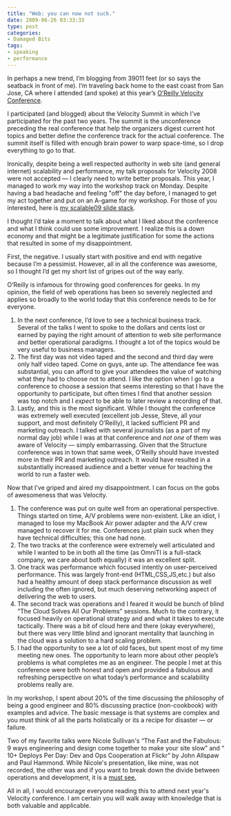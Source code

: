```yaml
---
title: "Web: you can now not suck."
date: 2009-06-26 03:33:33
type: post
categories:
- Damaged Bits
tags:
- speaking
- performance
---
```


<img src="https://images.omniti.net/lethargy.org/~jesus/uploads/velocity2009_160x600.gif" alt="" style="margin-left: 2em; margin-bottom:1em; float:right;"/> <p>In perhaps a new trend, I&#8217;m blogging from 39011 feet (or so says the seatback in front of me).  I&#8217;m traveling back home to the east coast from San Jose, CA where I attended (and spoke) at this year&#8217;s <a href="https://en.oreilly.com/velocity2009/">O&#8217;Reilly Velocity Conference</a>.</p>  <p>I participated (and blogged) about the Velocity Summit in which I&#8217;ve participated for the past two years.  The summit is the unconference preceding the real conference that help the organizers digest current hot topics and better define the conference track for the actual conference.  The summit itself is filled with enough brain power to warp space-time, so I drop everything to go to that.</p>  <p>Ironically, despite being a well respected authority in web site (and general internet) scalability and performance, my talk proposals for Velocity 2008 were not accepted &#8212; I clearly need to write better proposals.  This year, I managed to work my way into the workshop track on Monday.  Despite having a bad headache and feeling "off" the day before, I managed to get my act together and put on an A-game for my workshop.  For those of you interested, here is <a href="https://www.slideshare.net/postwait/scalable-internet-architecture">my scalable09 slide stack</a>.</p>  <p>I thought I&#8217;d take a moment to talk about what I liked about the conference and what I think could use some improvement.  I realize this is a down economy and that might be a legitimate justification for some the actions that resulted in some of my disappointment.</p>  <p>First, the negative.  I usually start with positive and end with negative because I&#8217;m a pessimist.  However, all in all the conference was awesome, so I thought I&#8217;d get my short list of gripes out of the way early.</p>  <p>O&#8217;Reilly is infamous for throwing good conferences for geeks.  In my opinion, the field of web operations has been so severely neglected and applies so broadly to the world today that this conference needs to be for everyone.</p>  <ol> <li>In the next conference, I&#8217;d love to see a technical business track.  Several of the talks I went to spoke to the dollars and cents lost or earned by paying the right amount of attention to web site performance and better operational paradigms.  I thought a lot of the topics would be very useful to business managers.</li> <li>The first day was not video taped and the second and third day were only half video taped.  Come on guys, ante up.  The attendance fee was substantial, you can afford to give your attendees the value of watching what they had to choose not to attend.  I like the option when I go to a conference to choose a session that seems interesting so that I have the opportunity to participate, but often times I find that another session was top notch and I <em>expect</em> to be able to later review a recording of that.</li> <li>Lastly, and this is the most significant.  While I thought the conference was extremely well executed (excellent job Jesse, Steve, all your support, and most definitely O&#8217;Reilly), it lacked sufficient PR and marketing outreach.  I talked with several journalists (as a part of my normal day job) while I was at that conference and <em>not one</em> of them was aware of Velocity &#8212; simply embarrassing.  Given that the Structure conference was in town that same week, O&#8217;Reilly should have invested more in their PR and marketing outreach.  It would have resulted in a substantially increased audience and a better venue for teaching the world to run a faster web.</li> </ol>  <p>Now that I&#8217;ve griped and aired my disappointment.  I can focus on the gobs of awesomeness that was Velocity.</p>  <ol> <li>The conference was put on quite well from an operational perspective.  Things started on time, A/V problems were non-existent.  Like an idiot, I managed to lose my MacBook Air power adapter and the A/V crew managed to recover it for me.  Conferences just plain suck when they have technical difficulties; this one had none.</li> <li>The two tracks at the conference were extremely well articulated and while I wanted to be in both all the time (as OmniTI is a full-stack company, we care about both equally) it was an excellent split.</li> <li>One track was performance which focused intently on user-perceived performance.  This was largely front-end (HTML,CSS,JS,etc.) but also had a healthy amount of deep stack performance discussion as well including the often ignored, but much deserving networking aspect of delivering the web to users.</li> <li>The second track was operations and I feared it would be bunch of blind &#8220;The Cloud Solves All Our Problems&#8221; sessions.  Much to the contrary, it focused heavily on operational strategy and and what it takes to execute tactically.  There was a bit of cloud here and there (okay everywhere), but there was very little blind and ignorant mentality that launching in the cloud was a solution to a hard scaling problem.</li> <li>I had the opportunity to see a lot of old faces, but spent most of my time meeting new ones.  The opportunity to learn more about other people&#8217;s problems is what completes me as an engineer.  The people I met at this conference were both honest and open and provided a fabulous and refreshing perspective on what today&#8217;s performance and scalability problems really are.</li> </ol>  <p> In my workshop, I spent about 20% of the time discussing the philosophy of being a good engineer and 80% discussing practice (non-cookbook) with examples and advice.  The basic message is that systems are complex and you must think of all the parts holistically or its a recipe for disaster &#8212; or failure. </p>  <p> Two of my favorite talks were Nicole Sullivan's &#8220;The Fast and the Fabulous: 9 ways engineering and design come together to make your site slow&#8221; and &#8220; 10+ Deploys Per Day: Dev and Ops Cooperation at Flickr&#8221; by John Allspaw and Paul Hammond.  While Nicole's presentation, like mine, was not recorded, the other was and if you want to break down the divide between operations and development, it is a <a href="https://velocityconference.blip.tv/file/2284377/">must see.</a> </p>  <p>All in all, I would encourage everyone reading this to attend next year's Velocity conference.  I am certain you will walk away with knowledge that is both valuable and applicable.</p>

